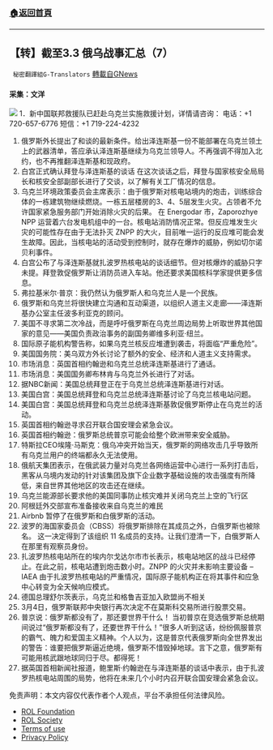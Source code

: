 ###  [:house:返回首頁](https://github.com/ourhimalayas/txt)
---


## 【转】截至3.3 俄乌战事汇总（7）
` 秘密翻譯組G-Translators` [轉載自GNews](https://gnews.org/zh-hans/2103766/)

#### 采集：文洋
![](https://assets.gnews.org/wp-content/uploads/2022/03/16463758691.png)
1．新中国联邦救援队已赶赴乌克兰实施救援计划，详情请咨询：
电话：+1 720-657-6776
短信：+1 719-224-4232

1. 俄罗斯外长提出了和谈的最新条件。给出泽连斯基一份不能部署在乌克兰领土上的武器清单，答应承认泽连斯基继续为乌克兰领导人。不再强调不得加入北约，也不再推翻泽连斯基和现政府。
2. 白宫正式确认拜登与泽连斯基的谈话
在这次谈话之后，拜登与国家核安全局局长和核安全部副部长进行了交谈，以了解有关工厂情况的信息。
3. 乌克兰环境政策委员会主席表示：由于俄罗斯对核电站境内的炮击，训练综合体的一栋建筑物继续燃烧。一栋五层楼房的3、4、5层发生火灾。占领者不允许国家紧急服务部门开始消除火灾的后果。
在 Energodar 市，Zaporozhye NPP 运营着六台发电机组中的一台。核电站消防情况正常。但反应堆发生火灾的可能性存在由于无法扑灭 ZNPP 的大火，目前唯一运行的反应堆可能会发生故障。因此，当核电站的活动受到控制时，就存在爆炸的威胁，例如切尔诺贝利事件。
4. 白宫公布了与泽连斯基就扎波罗热核电站的谈话细节。但对核爆炸的威胁只字未提。拜登敦促俄罗斯让消防员进入车站。他还要求美国核科学家提供更多信息。
5. 弗拉基米尔·普京：我仍然认为俄罗斯人和乌克兰人是一个民族。
6. 俄罗斯和乌克兰将很快建立沟通和互动渠道，以组织人道主义走廊——泽连斯基办公室主任波多利亚克的顾问。
7. 美国不寻求第二次冷战，而是呼吁俄罗斯在乌克兰周边局势上听取世界其他国家的意见——美国负责政治事务的副国务卿维多利亚·纽兰。
8. 国际原子能机构警告称，如果乌克兰核反应堆遭到袭击，将面临“严重危险”。
9. 美国国务院：美乌双方外长讨论了额外的安全、经济和人道主义支持需求。
10. 市场消息：英国首相约翰逊和乌克兰总统泽连斯基进行了通话。
11. 市场消息：美国国务卿布林肯与乌克兰外长进行了对话。
12. 据NBC新闻：美国总统拜登正在于乌克兰总统泽连斯基进行对话。
13. 美国白宫：美国总统拜登和乌克兰总统泽连斯基讨论了乌克兰核电站问题。
14. 美国白宫：美国总统拜登和乌克兰总统泽连斯基敦促俄罗斯停止在乌克兰的活动。
15. 英国首相约翰逊寻求召开联合国安理会紧急会议。
16. 英国首相约翰逊：俄罗斯总统普京可能会给整个欧洲带来安全威胁。
17. 特斯拉CEO埃隆·马斯克：俄乌冲突开始当天，俄罗斯的网络攻击几乎导致所有乌克兰用户的终端都永久无法使用。
18. 俄航天集团表示，在俄武装力量对乌克兰各网络运营中心进行一系列打击后，黑客从乌境内发动的针对该集团及旗下企业数字基础设施的攻击强度有所降低，来自世界其他地区的攻击还在继续。
19. 乌克兰能源部长要求他的美国同事防止核灾难并关闭乌克兰上空的飞行区
20. 阿根廷外交部宣布准备接收来自乌克兰的难民
21. Airbnb 暂停了在俄罗斯和白俄罗斯的活动。
22. 波罗的海国家委员会（CBSS）将俄罗斯排除在其成员之外，白俄罗斯也被除名。
这一决定得到了该组织 11 名成员的支持。让我们澄清一下，白俄罗斯人在那里有观察员身份。
23. 扎波罗热核电站所在的埃内尔戈达尔市市长表示，核电站地区的战斗已经停止。在此之前，核电站遭到炮击数小时。ZNPP 的火灾并未影响主要设备 – IAEA
由于扎波罗热核电站的严重情况，国际原子能机构正在将其事件和应急中心转变为全天候响应模式。
24. 德国总理舒尔茨表示，乌克兰和格鲁吉亚加入欧盟尚不相关
25. 3月4日，俄罗斯联邦中央银行再次决定不在莫斯科交易所进行股票交易。
26. 普京说：俄罗斯都没有了，那还要世界干什么！
当初普京在竞选俄罗斯总统期间说过“俄罗斯都没有了，还要世界干什么！”很多人听到这话，纷纷佩服普京的霸气、魄力和爱国主义精神。个人以为，这是普京代表俄罗斯向全世界发出的警告：谁要把俄罗斯逼近绝境，俄罗斯不惜毁掉地球。言下之意，俄罗斯有可能用核武跟地球同归于尽。都得死！
27. 据英国首相新闻社报道，鲍里斯·约翰逊在与泽连斯基的谈话中表示，由于扎波罗热核电站周围的局势，他将在未来几个小时内召开联合国安理会紧急会议。


 

免责声明：本文内容仅代表作者个人观点，平台不承担任何法律风险。

- [ROL Foundation](https://rolfoundation.org/)
- [ROL Society](https://rolsociety.org/)
- [Terms of use](https://gnews.org/terms-of-use-3/)
- [Privacy Policy](https://gnews.org/privacy-policy/)
